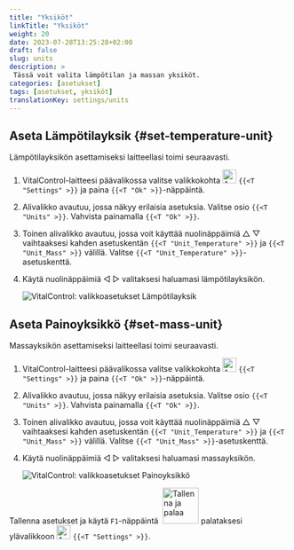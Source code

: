 ```yaml
---
title: "Yksiköt"
linkTitle: "Yksiköt"
weight: 20
date: 2023-07-28T13:25:28+02:00
draft: false
slug: units
description: >
 Tässä voit valita lämpötilan ja massan yksiköt.
categories: [asetukset]
tags: [asetukset, yksiköt]
translationKey: settings/units
---
```

## Aseta Lämpötilayksik {#set-temperature-unit}

Lämpötilayksikön asettamiseksi laitteellasi toimi seuraavasti.

1. VitalControl-laitteesi päävalikossa valitse valikkokohta <img src="/icons/gear.svg" width="25" align="bottom" alt="Asetukset" /> `{{<T "Settings" >}}` ja paina `{{<T "Ok" >}}`-näppäintä.

2. Alivalikko avautuu, jossa näkyy erilaisia asetuksia. Valitse osio `{{<T "Units" >}}`. Vahvista painamalla `{{<T "Ok" >}}`.

3. Toinen alivalikko avautuu, jossa voit käyttää nuolinäppäimiä △ ▽ vaihtaaksesi kahden asetuskentän `{{<T "Unit_Temperature" >}}` ja `{{<T "Unit_Mass" >}}` välillä. Valitse `{{<T "Unit_Temperature" >}}`-asetuskenttä.

4. Käytä nuolinäppäimiä ◁ ▷ valitaksesi haluamasi lämpötilayksikön.

    ![VitalControl: valikkoasetukset Lämpötilayksik](../images/temperature.png "Lämpötilayksik")

## Aseta Painoyksikkö {#set-mass-unit}

Massayksikön asettamiseksi laitteellasi toimi seuraavasti.

1. VitalControl-laitteesi päävalikossa valitse valikkokohta <img src="/icons/gear.svg" width="25" align="bottom" alt="Asetukset" /> `{{<T "Settings" >}}` ja paina `{{<T "Ok" >}}`-näppäintä.

2. Alivalikko avautuu, jossa näkyy erilaisia asetuksia. Valitse osio `{{<T "Units" >}}`. Vahvista painamalla `{{<T "Ok" >}}`.

3. Toinen alivalikko avautuu, jossa voit käyttää nuolinäppäimiä △ ▽ vaihtaaksesi kahden asetuskentän `{{<T "Unit_Temperature" >}}` ja `{{<T "Unit_Mass" >}}` välillä. Valitse `{{<T "Unit_Mass" >}}`-asetuskenttä.

4. Käytä nuolinäppäimiä ◁ ▷ valitaksesi haluamasi massayksikön.

    ![VitalControl: valikkoasetukset Painoyksikkö](../images/mass.png "Painoyksikkö")

Tallenna asetukset ja käytä `F1`-näppäintä &nbsp;<img src="/icons/footer/save_exit.svg" width="65" align="bottom" alt="Tallenna ja palaa" /> palataksesi ylävalikkoon <img src="/icons/gear.svg" width="25" align="bottom" alt="Asetukset" /> `{{<T "Settings" >}}`.
